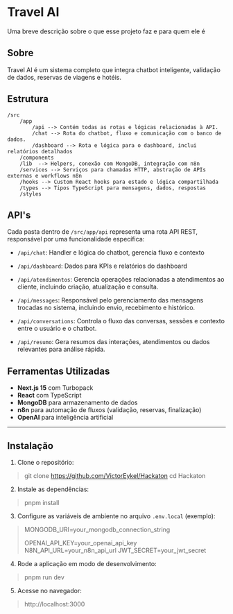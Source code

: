 
# Travel AI

Uma breve descrição sobre o que esse projeto faz e para quem ele é
## Sobre

Travel AI é um sistema completo que integra chatbot inteligente, validação de dados, reservas de viagens e hotéis.

## Estrutura
```
/src
    /app
        /api --> Contém todas as rotas e lógicas relacionadas à API.
        /chat --> Rota do chatbot, fluxo e comunicação com o banco de dados.
        /dashboard --> Rota e lógica para o dashboard, inclui relatórios detalhados
    /components 
    /lib  --> Helpers, conexão com MongoDB, integração com n8n
    /services --> Serviços para chamadas HTTP, abstração de APIs externas e workflows n8n
    /hooks --> Custom React hooks para estado e lógica compartilhada
    /types --> Tipos TypeScript para mensagens, dados, respostas
    /styles

```
## API's
Cada pasta dentro de `/src/app/api` representa uma rota API REST, responsável por uma funcionalidade específica:
- `/api/chat`: Handler e lógica do chatbot, gerencia fluxo e contexto
- `/api/dashboard`: Dados para KPIs e relatórios do dashboard 
- `/api/atendimentos`: Gerencia operações relacionadas a atendimentos ao cliente, incluindo criação, atualização e consulta.  

- `/api/messages`: Responsável pelo gerenciamento das mensagens trocadas no sistema, incluindo envio, recebimento e histórico.  


- `/api/conversations`: Controla o fluxo das conversas, sessões e contexto entre o usuário e o chatbot.  


- `/api/resumo`: Gera resumos das interações, atendimentos ou dados relevantes para análise rápida. 

## Ferramentas Utilizadas
- **Next.js 15** com Turbopack
- **React** com TypeScript
- **MongoDB** para armazenamento de dados
- **n8n** para automação de fluxos (validação, reservas, finalização)
- **OpenAI** para inteligência artificial

---

## Instalação
1. Clone o repositório:

> git clone https://github.com/VictorEykel/Hackaton
> cd Hackaton

2. Instale as dependências:

> pnpm install

3. Configure as variáveis de ambiente no arquivo `.env.local` (exemplo):

> MONGODB_URI=your_mongodb_connection_string
> 
> OPENAI_API_KEY=your_openai_api_key
> N8N_API_URL=your_n8n_api_url
> JWT_SECRET=your_jwt_secret

4. Rode a aplicação em modo de desenvolvimento:

> pnpm run dev

5. Acesse no navegador:

> http://localhost:3000
